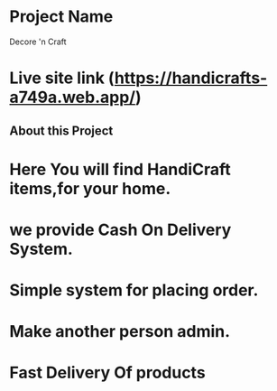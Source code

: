 # Project Name
Decore 'n Craft
# Live site link (https://handicrafts-a749a.web.app/)
## About this Project
# Here You will find HandiCraft items,for your home.
# we provide Cash On Delivery System.
# Simple system for placing order.
# Make another person  admin.
# Fast Delivery Of products
